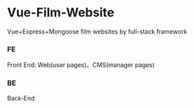 # Vue-Film-Website
Vue+Express+Mongoose film websites by full-stack framework 

### FE
Front End: Web(user pages)、CMS(manager pages)

### BE
Back-End
